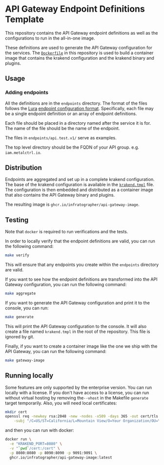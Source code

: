 # API Gateway Endpoint Definitions Template

This repository contains the API Gateway endpoint definitions as well as the
configurations to run in the all-in-one image.

These definitions are used to generate the API Gateway configuration for the services. The
[`Dockerfile`](Dockerfile) in this repository is used to build a container image that contains
the krakend configuration and the krakend binary and plugins.

## Usage

### Adding endpoints

All the definitions are in the `endpoints` directory. The format of the files follows the
[Lura](https://luraproject.org/) [endpoint configuration format](https://www.krakend.io/docs/endpoints/).
Specifically, each file may be a single endpoint definition or an array of endpoint definitions.

Each file should be placed in a directory named after the service it is for. The name of the file should be
the name of the endpoint.

The files in `endpoints/api.test.v1/` serve as examples.

The top level directory should be the FQDN of your API group. e.g. `iam.metalctrl.io`.

## Distribution

Endpoints are aggregated and set up in a complete krakend configuration. The base
of the krakend configuration is available in the
[`krakend.tmpl`](krakendcfg/krakend.tmpl) file. The configuration is then
embedded and distributed as a container image that also contains the API
Gateway binary and plugins.

The resulting image is `ghcr.io/infratographer/api-gateway-image`.

## Testing

Note that `docker` is required to run verifications and the tests.

In order to locally verify that the endpoint definitions are valid, you can run the following
command:

```bash
make verify
```

This will ensure that any endpoints you create within the `endpoints` directory are valid.

If you want to see how the endpoint definitions are transformed into the API Gateway configuration,
you can run the following command:

```bash
make aggregate
```

If you want to generate the API Gateway configuration and print it to the console, you can run:

```bash
make generate
```

This will print the API Gateway configuration to the console. It will also create a file named
`krakend.tmpl` in the root of the repository. This file is ignored by git.

Finally, if you want to create a container image like the one we ship with the API Gateway, you
can run the following command:

```bash
make gateway-image
```

## Running locally

Some features are only supported by the enterprise version.  You can run locally with a license.  If you
don't have access to a license, you can run without virtual hosting by removing the`--vhost` in the
Makefile `generate` target temporarily. Also, you will need local certificates:

```bash
mkdir cert
openssl req -newkey rsa:2048 -new -nodes -x509 -days 365 -out cert/tls.crt -keyout cert/tls.key \
    -subj "/C=US/ST=California/L=Mountain View/O=Your Organization/OU=Your Unit/CN=localhost"
```

and then you can run with docker:

```bash
docker run \
  -e "KRAKEND_PORT=8080" \
  -v "`pwd`/cert:/cert" \
  -p 8080:8080 -p 8090:8090 -p 9091:9091 \
  ghcr.io/infratographer/api-gateway-image:latest
```
